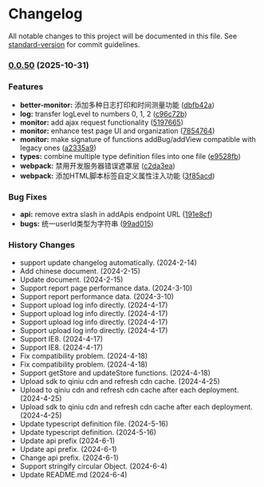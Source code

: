 # Changelog

All notable changes to this project will be documented in this file. See [standard-version](https://github.com/conventional-changelog/standard-version) for commit guidelines.

### [0.0.50](https://github.com/Yakima-Teng/better-monitor/compare/v0.0.49...v0.0.50) (2025-10-31)


### Features

* **better-monitor:** 添加多种日志打印和时间测量功能 ([dbfb42a](https://github.com/Yakima-Teng/better-monitor/commit/dbfb42a01c62a77cc4bd2896749f9e5cc610887a))
* **log:** transfer logLevel to numbers 0, 1, 2 ([c96c72b](https://github.com/Yakima-Teng/better-monitor/commit/c96c72b59a1312385cff88e56405d598f210e9a0))
* **monitor:** add ajax request functionality ([5197665](https://github.com/Yakima-Teng/better-monitor/commit/5197665201e22dcc141fd94228494b0a0f44e577))
* **monitor:** enhance test page UI and organization ([7854764](https://github.com/Yakima-Teng/better-monitor/commit/7854764f4dd4a472fecede44fd2905a9089c18b8))
* **monitor:** make signature of functions addBug/addView compatible with legacy ones ([a2335a9](https://github.com/Yakima-Teng/better-monitor/commit/a2335a94595e0fc399984fd01fa951b43f30cd11))
* **types:** combine multiple type definition files into one file ([e9528fb](https://github.com/Yakima-Teng/better-monitor/commit/e9528fbaabc6bcf84689b3462409cad51c912bcb))
* **webpack:** 禁用开发服务器错误遮罩层 ([c2da3ea](https://github.com/Yakima-Teng/better-monitor/commit/c2da3ea2602a9e50dde5bddba7097c0cdde98949))
* **webpack:** 添加HTML脚本标签自定义属性注入功能 ([3f85acd](https://github.com/Yakima-Teng/better-monitor/commit/3f85acd4d012b11386834e75ccc2a5d6fb7674a3))


### Bug Fixes

* **api:** remove extra slash in addApis endpoint URL ([191e8cf](https://github.com/Yakima-Teng/better-monitor/commit/191e8cfdfce087ef2805cb737acb4589533f9748))
* **bugs:** 统一userId类型为字符串 ([99ad015](https://github.com/Yakima-Teng/better-monitor/commit/99ad015af4ce978e7913de05e1f2aef377792c48))

### History Changes

- support update changelog automatically. (2024-2-14)
- Add chinese document. (2024-2-15)
- Update document. (2024-2-15)
- Support report page performance data. (2024-3-10)
- Support report performance data. (2024-3-10)
- Support upload log info directly. (2024-4-17)
- Support upload log info directly. (2024-4-17)
- Support upload log info directly. (2024-4-17)
- Support upload log info directly. (2024-4-17)
- Support IE8. (2024-4-17)
- Support IE8. (2024-4-17)
- Fix compatibility problem. (2024-4-18)
- Fix compatibility problem. (2024-4-18)
- Support getStore and updateStore functions. (2024-4-18)
- Upload sdk to qiniu cdn and refresh cdn cache. (2024-4-25)
- Upload to qiniu cdn and refresh cdn cache after each deployment. (2024-4-25)
- Upload sdk to qiniu cdn and refresh cdn cache after each deployment. (2024-4-25)
- Update typescript definition file. (2024-5-16)
- Update typescript definition. (2024-5-16)
- Update api prefix (2024-6-1)
- Update api prefix. (2024-6-1)
- Change api prefix. (2024-6-1)
- Support stringify circular Object. (2024-6-4)
- Update README.md (2024-6-4)
